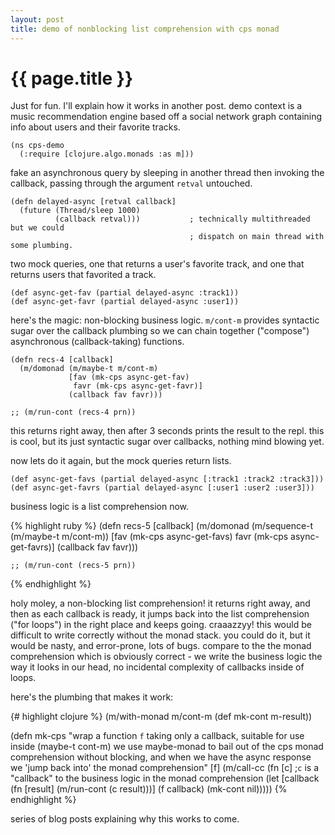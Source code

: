 ```yaml
---
layout: post
title: demo of nonblocking list comprehension with cps monad
---
```


# {{ page.title }}

Just for fun. I'll explain how it works in another post. demo context is a music recommendation engine based off a social network graph containing info about users and their favorite tracks.

    (ns cps-demo
      (:require [clojure.algo.monads :as m]))

fake an asynchronous query by sleeping in another thread then invoking the callback, passing through the argument `retval` untouched.

    (defn delayed-async [retval callback]
      (future (Thread/sleep 1000)
              (callback retval)))           ; technically multithreaded but we could
                                            ; dispatch on main thread with some plumbing.

two mock queries, one that returns a user's favorite track, and one that returns users that favorited a track.

    (def async-get-fav (partial delayed-async :track1))
    (def async-get-favr (partial delayed-async :user1))

here's the magic: non-blocking business logic. `m/cont-m` provides syntactic sugar over the callback plumbing so we can chain together ("compose") asynchronous (callback-taking) functions.

    (defn recs-4 [callback]
      (m/domonad (m/maybe-t m/cont-m)
                 [fav (mk-cps async-get-fav)
                  favr (mk-cps async-get-favr)]
                 (callback fav favr)))

    ;; (m/run-cont (recs-4 prn))

this returns right away, then after 3 seconds prints the result to the repl. this is cool, but its just syntactic sugar over callbacks, nothing mind blowing yet.

now lets do it again, but the mock queries return lists.

    (def async-get-favs (partial delayed-async [:track1 :track2 :track3]))
    (def async-get-favrs (partial delayed-async [:user1 :user2 :user3]))

business logic is a list comprehension now.

{% highlight ruby %}
    (defn recs-5 [callback]
      (m/domonad (m/sequence-t (m/maybe-t m/cont-m))
                 [fav (mk-cps async-get-favs)
                  favr (mk-cps async-get-favrs)]
                 (callback fav favr)))

    ;; (m/run-cont (recs-5 prn))
{% endhighlight %}

holy moley, a non-blocking list comprehension! it returns right away, and then as each callback is ready, it jumps back into the list comprehension ("for loops") in the right place and keeps going. craaazzyy! this would be difficult to write correctly without the monad stack. you could do it, but it would be nasty, and error-prone, lots of bugs. compare to the the monad comprehension which is obviously correct - we write the business logic the way it looks in our head, no incidental complexity of callbacks inside of loops.

here's the plumbing that makes it work:

{# highlight clojure %}
(m/with-monad m/cont-m
  (def mk-cont m-result))

(defn mk-cps
  "wrap a function `f` taking only a callback, suitable for use inside (maybe-t cont-m)
   we use maybe-monad to bail out of the cps monad comprehension without blocking, and
   when we have the async response we 'jump back into' the monad comprehension"
  [f]
  (m/call-cc
   (fn [c] ;`c` is a "callback" to the business logic in the monad comprehension
     (let [callback (fn [result]
                      (m/run-cont (c result)))]
       (f callback)
       (mk-cont nil)))))
{% endhighlight %}

series of blog posts explaining why this works to come.

